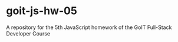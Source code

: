 # goit-js-hw-05
A repository for the 5th JavaScript homework of the GoIT Full-Stack Developer Course
